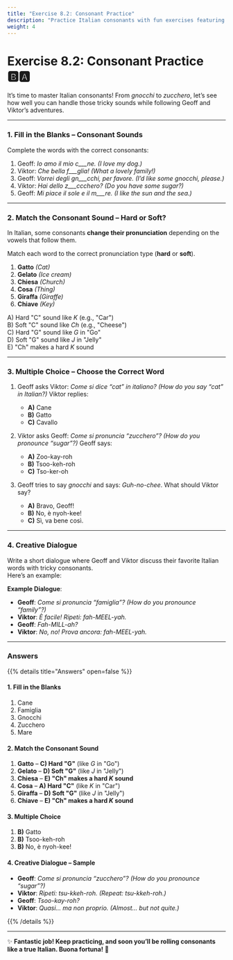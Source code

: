 ```yaml
---
title: "Exercise 8.2: Consonant Practice"
description: "Practice Italian consonants with fun exercises featuring Geoff and Viktor."
weight: 4
---
```


# Exercise 8.2: Consonant Practice 🅱️🅰️  

It’s time to master Italian consonants! From *gnocchi* to *zucchero*, let’s see how well you can handle those tricky sounds while following Geoff and Viktor’s adventures.

---

### 1. Fill in the Blanks – Consonant Sounds  

Complete the words with the correct consonants:  

1. Geoff: *Io amo il mio c___ne.* *(I love my dog.)*  
2. Viktor: *Che bella f___glia!* *(What a lovely family!)*  
3. Geoff: *Vorrei degli gn___cchi, per favore.* *(I’d like some gnocchi, please.)*  
4. Viktor: *Hai dello z___ccchero?* *(Do you have some sugar?)*  
5. Geoff: *Mi piace il sole e il m___re.* *(I like the sun and the sea.)*  

---

### 2. Match the Consonant Sound – Hard or Soft?  

In Italian, some consonants **change their pronunciation** depending on the vowels that follow them.  

Match each word to the correct pronunciation type (**hard** or **soft**).  

1. **Gatto** *(Cat)*  
2. **Gelato** *(Ice cream)*  
3. **Chiesa** *(Church)*  
4. **Cosa** *(Thing)*  
5. **Giraffa** *(Giraffe)*  
6. **Chiave** *(Key)*  

A) Hard "C" sound like *K* (e.g., "Car")  
B) Soft "C" sound like *Ch* (e.g., "Cheese")  
C) Hard "G" sound like *G* in "Go"  
D) Soft "G" sound like *J* in "Jelly"  
E) "Ch" makes a hard *K* sound  

---

### 3. Multiple Choice – Choose the Correct Word  

1. Geoff asks Viktor: *Come si dice “cat” in italiano?* *(How do you say “cat” in Italian?)* Viktor replies:  
   - **A)** Cane  
   - **B)** Gatto  
   - **C)** Cavallo  

2. Viktor asks Geoff: *Come si pronuncia “zucchero”?* *(How do you pronounce “sugar”?)* Geoff says:  
   - **A)** Zoo-kay-roh  
   - **B)** Tsoo-keh-roh  
   - **C)** Tso-ker-oh  

3. Geoff tries to say *gnocchi* and says: *Guh-no-chee*. What should Viktor say?  
   - **A)** Bravo, Geoff!  
   - **B)** No, è nyoh-kee!  
   - **C)** Sì, va bene così.  

---

### 4. Creative Dialogue  

Write a short dialogue where Geoff and Viktor discuss their favorite Italian words with tricky consonants.  
Here’s an example:  

**Example Dialogue**:  
- **Geoff**: *Come si pronuncia “famiglia”?* *(How do you pronounce “family”?)*  
- **Viktor**: *È facile! Ripeti: fah-MEEL-yah.*  
- **Geoff**: *Fah-MILL-ah?*  
- **Viktor**: *No, no! Prova ancora: fah-MEEL-yah.*  

---

### Answers  

{{% details title="Answers" open=false %}}  

#### 1. Fill in the Blanks  
1. Cane  
2. Famiglia  
3. Gnocchi  
4. Zucchero  
5. Mare  

#### 2. Match the Consonant Sound  
1. **Gatto** – **C) Hard "G"** (like *G* in "Go")  
2. **Gelato** – **D) Soft "G"** (like *J* in "Jelly")  
3. **Chiesa** – **E) "Ch" makes a hard *K* sound**  
4. **Cosa** – **A) Hard "C"** (like *K* in "Car")  
5. **Giraffa** – **D) Soft "G"** (like *J* in "Jelly")  
6. **Chiave** – **E) "Ch" makes a hard *K* sound**  

#### 3. Multiple Choice  
1. **B)** Gatto  
2. **B)** Tsoo-keh-roh  
3. **B)** No, è nyoh-kee!  

#### 4. Creative Dialogue – Sample  
- **Geoff**: *Come si pronuncia “zucchero”?* *(How do you pronounce “sugar”?)*  
- **Viktor**: *Ripeti: tsu-kkeh-roh.* *(Repeat: tsu-kkeh-roh.)*  
- **Geoff**: *Tsoo-kay-roh?*  
- **Viktor**: *Quasi… ma non proprio.* *(Almost… but not quite.)*  

{{% /details %}}  

---

✨ **Fantastic job! Keep practicing, and soon you’ll be rolling consonants like a true Italian. Buona fortuna!** 🌟  
